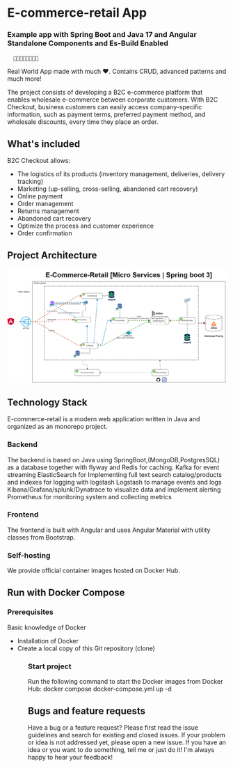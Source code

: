 

<h1>E-commerce-retail App</h1>
<h3>Example app with Spring Boot and Java 17  and Angular Standalone Components and Es-Build Enabled</h3>

      👏👏🎉🎉🎉🎉👏👏

Real World App made with much ❤️. Contains CRUD, advanced patterns and much more!

The project consists of developing a B2C e-commerce platform that enables wholesale e-commerce between corporate
customers. 
With B2C Checkout, business customers can easily access company-specific information, 
such as payment terms, preferred payment method, and wholesale discounts, every time they place an order.

<h2>What's included</h2>

B2C Checkout allows:
<ul>
<li>The logistics of its products (inventory management, deliveries, delivery tracking)</li>
<li>Marketing (up-selling, cross-selling, abandoned cart recovery)</li>
<li>Online payment</li>
<li>Order management</li>
<li>Returns management</li>
<li>Abandoned cart recovery</li>
<li>Optimize the process and customer experience</li>
<li>Order confirmation</li>
</ul>

<h2>Project Architecture</h2>
<img src="diagram/ecommerce-retail-services-global-architecture.png"/>
<h2>Technology Stack</h2>

E-commerce-retail is a modern web application written in Java and organized as an monorepo project.

<h3>Backend</h3>
The backend is based on Java using SpringBoot,(MongoDB,PostgresSQL) as a database together with flyway and Redis for caching.
Kafka for event streaming
ElasticSearch for Implementing full text search catalog/products  and indexes for logging with logstash
Logstash to manage events and logs
Kibana/Grafana/splunk/Dynatrace to visualize data and implement alerting
Prometheus for monitoring system and collecting metrics

<h3>Frontend</h3>
The frontend is built with Angular and uses Angular Material with utility classes from Bootstrap.

<h3>Self-hosting</h3>
We provide official container images hosted on Docker Hub.

<h2>Run with Docker Compose</h2>
<h3>Prerequisites</h3>
Basic knowledge of Docker
<ul>
<li>Installation of Docker</li>
<li>Create a local copy of this Git repository (clone)</li>
<ul>
<h3>Start project</h3>
Run the following command to start the Docker images from Docker Hub:
docker compose docker-compose.yml up -d 


<h2>Bugs and feature requests</h2>

Have a bug or a feature request? Please first read the issue guidelines and search for existing and closed issues. 
If your problem or idea is not addressed yet, please open a new issue.
If you have an idea or you want to do something, tell me or just do it! I'm always happy to hear your feedback!